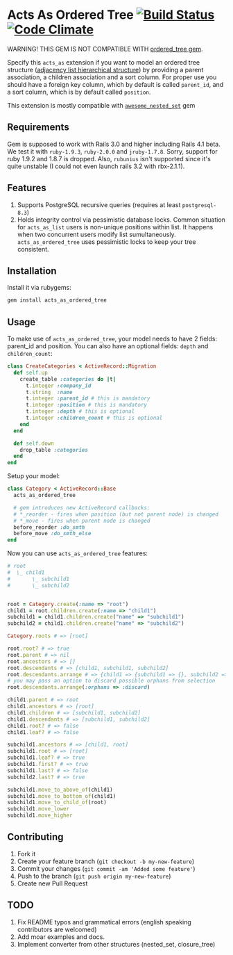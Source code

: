# Acts As Ordered Tree [![Build Status](https://secure.travis-ci.org/take-five/acts_as_ordered_tree.png?branch=master)](http://travis-ci.org/take-five/acts_as_ordered_tree) [![Code Climate](https://codeclimate.com/github/take-five/acts_as_ordered_tree.png)](https://codeclimate.com/github/take-five/acts_as_ordered_tree)
WARNING! THIS GEM IS NOT COMPATIBLE WITH <a href="http://ordered-tree.rubyforge.org">ordered_tree gem</a>.

Specify this `acts_as` extension if you want to model an ordered tree structure ([adjacency list hierarchical structure](http://www.sqlsummit.com/AdjacencyList.htm)) by providing a parent association, a children association and a sort column. For proper use you should have a foreign key column, which by default is called `parent_id`, and a sort column, which is by default called `position`.

This extension is mostly compatible with [`awesome_nested_set`](https://github.com/collectiveidea/awesome_nested_set/) gem

## Requirements

Gem is supposed to work with Rails 3.0 and higher including Rails 4.1 beta. We test it with `ruby-1.9.3`, `ruby-2.0.0` and `jruby-1.7.8`. Sorry, support for ruby 1.9.2 and 1.8.7 is dropped. Also, `rubunius` isn't supported since it's quite unstable (I could not even launch rails 3.2 with rbx-2.1.1).

## Features
1. Supports PostgreSQL recursive queries (requires at least `postgresql-8.3`)
2. Holds integrity control via pessimistic database locks. Common situation for `acts_as_list` users is non-unique positions within list. It happens when two concurrent users modify list sumultaneously. `acts_as_ordered_tree` uses pessimistic locks to keep your tree consistent.

## Installation
Install it via rubygems:

```bash
gem install acts_as_ordered_tree
```

## Usage

To make use of `acts_as_ordered_tree`, your model needs to have 2 fields: parent_id and position. You can also have an optional fields: `depth` and `children_count`:
```ruby
class CreateCategories < ActiveRecord::Migration
  def self.up
    create_table :categories do |t|
      t.integer :company_id
      t.string  :name
      t.integer :parent_id # this is mandatory
      t.integer :position # this is mandatory
      t.integer :depth # this is optional
      t.integer :children_count # this is optional
    end
  end

  def self.down
    drop_table :categories
  end
end
```

Setup your model:

```ruby
class Category < ActiveRecord::Base
  acts_as_ordered_tree

  # gem introduces new ActiveRecord callbacks:
  # *_reorder - fires when position (but not parent node) is changed
  # *_move - fires when parent node is changed
  before_reorder :do_smth
  before_move :do_smth_else
end
```

Now you can use `acts_as_ordered_tree` features:

```ruby
# root
#  \_ child1
#       \_ subchild1
#       \_ subchild2


root = Category.create(:name => "root")
child1 = root.children.create(:name => "child1")
subchild1 = child1.children.create("name" => "subchild1")
subchild2 = child1.children.create("name" => "subchild2")

Category.roots # => [root]

root.root? # => true
root.parent # => nil
root.ancestors # => []
root.descendants # => [child1, subchild1, subchild2]
root.descendants.arrange # => {child1 => {subchild1 => {}, subchild2 => {}}}
# you may pass an option to discard possible orphans from selection
root.descendants.arrange(:orphans => :discard)

child1.parent # => root
child1.ancestors # => [root]
child1.children # => [subchild1, subchild2]
child1.descendants # => [subchild1, subchild2]
child1.root? # => false
child1.leaf? # => false

subchild1.ancestors # => [child1, root]
subchild1.root # => [root]
subchild1.leaf? # => true
subchild1.first? # => true
subchild1.last? # => false
subchild2.last? # => true

subchild1.move_to_above_of(child1)
subchild1.move_to_bottom_of(child1)
subchild1.move_to_child_of(root)
subchild1.move_lower
subchild1.move_higher
```

## Contributing

1. Fork it
2. Create your feature branch (`git checkout -b my-new-feature`)
3. Commit your changes (`git commit -am 'Added some feature'`)
4. Push to the branch (`git push origin my-new-feature`)
5. Create new Pull Request

## TODO
1. Fix README typos and grammatical errors (english speaking contributors are welcomed)
2. Add moar examples and docs.
3. Implement converter from other structures (nested_set, closure_tree)